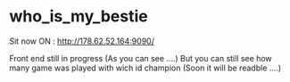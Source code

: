 # who_is_my_bestie

Sit now ON : http://178.62.52.164:9090/

Front end still in progress (As you can see ....)
But you can still see how many game was played with wich id champion
(Soon it will be readble ....)
